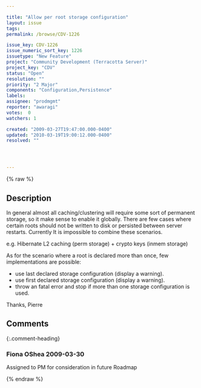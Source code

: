 ```yaml
---

title: "Allow per root storage configuration"
layout: issue
tags: 
permalink: /browse/CDV-1226

issue_key: CDV-1226
issue_numeric_sort_key: 1226
issuetype: "New Feature"
project: "Community Development (Terracotta Server)"
project_key: "CDV"
status: "Open"
resolution: ""
priority: "2 Major"
components: "Configuration,Persistence"
labels: 
assignee: "prodmgmt"
reporter: "awaragi"
votes:  0
watchers: 1

created: "2009-03-27T19:47:00.000-0400"
updated: "2010-03-19T19:00:12.000-0400"
resolved: ""




---
```


{% raw %}

## Description

<div markdown="1" class="description">

In general almost all caching/clustering will require some sort of permanent storage, so it make sense to enable it globally. There are few cases where certain roots should not be written to disk or persisted between server restarts. Currently It is impossible to combine these scenarios.

e.g. Hibernate L2 caching (perm storage) + crypto keys (inmem storage)

As for the scenario where a root is declared more than once, few implementations are possible:

- use last declared storage configuration (display a warning).
- use first declared storage configuration (display a warning).
- throw an fatal error and stop if more than one storage configuration is used.

Thanks,
Pierre

</div>

## Comments


{:.comment-heading}
### **Fiona OShea** <span class="date">2009-03-30</span>

<div markdown="1" class="comment">

Assigned to PM for consideration in future Roadmap

</div>



{% endraw %}
